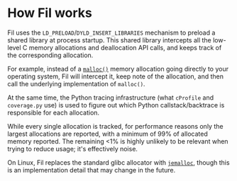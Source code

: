 # How Fil works

Fil uses the `LD_PRELOAD`/`DYLD_INSERT_LIBRARIES` mechanism to preload a shared library at process startup.
This shared library intercepts all the low-level C memory allocations and deallocation API calls, and keeps track of the corresponding allocation.

For example, instead of a [`malloc()`](https://man7.org/linux/man-pages/man3/free.3.html) memory allocation going directly to your operating system, Fil will intercept it, keep note of the allocation, and then call the underlying implementation of `malloc()`.

At the same time, the Python tracing infrastructure (what `cProfile` and `coverage.py` use) is used to figure out which Python callstack/backtrace is responsible for each allocation.

While every single allocation is tracked, for performance reasons only the largest allocations are reported, with a minimum of 99% of allocated memory reported.
The remaining <1% is highly unlikely to be relevant when trying to reduce usage; it's effectively noise.

On Linux, Fil replaces the standard glibc allocator with [`jemalloc`](http://jemalloc.net/), though this is an implementation detail that may change in the future.

